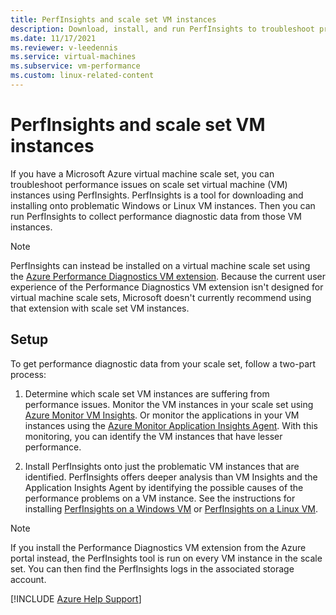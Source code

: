 ```yaml
---
title: PerfInsights and scale set VM instances
description: Download, install, and run PerfInsights to troubleshoot problematic Windows or Linux virtual machine (VM) instances within a virtual machine scale set.
ms.date: 11/17/2021
ms.reviewer: v-leedennis
ms.service: virtual-machines
ms.subservice: vm-performance
ms.custom: linux-related-content
---
```

# PerfInsights and scale set VM instances

 If you have a Microsoft Azure virtual machine scale set, you can troubleshoot performance issues on scale set virtual machine (VM) instances using PerfInsights. PerfInsights is a tool for downloading and installing onto problematic Windows or Linux VM instances. Then you can run PerfInsights to collect performance diagnostic data from those VM instances.

> [!NOTE]
> PerfInsights can instead be installed on a virtual machine scale set using the [Azure Performance Diagnostics VM extension](performance-diagnostics-vm-extension.md). Because the current user experience of the Performance Diagnostics VM extension isn't designed for virtual machine scale sets, Microsoft doesn't currently recommend using that extension with scale set VM instances.

## Setup

To get performance diagnostic data from your scale set, follow a two-part process:

1. Determine which scale set VM instances are suffering from performance issues. Monitor the VM instances in your scale set using [Azure Monitor VM Insights](/azure/azure-monitor/vm/vminsights-overview). Or monitor the applications in your VM instances using the [Azure Monitor Application Insights Agent](/azure/azure-monitor/app/azure-vm-vmss-apps). With this monitoring, you can identify the VM instances that have lesser performance.

2. Install PerfInsights onto just the problematic VM instances that are identified. PerfInsights offers deeper analysis than VM Insights and the Application Insights Agent by identifying the possible causes of the performance problems on a VM instance. See the instructions for installing [PerfInsights on a Windows VM](how-to-use-perfInsights.md#run-the-perfinsights-tool-on-your-vm) or [PerfInsights on a Linux VM](how-to-use-perfinsights-linux.md#run-the-perfinsights-linux-on-your-vm).

> [!NOTE]
> If you install the Performance Diagnostics VM extension from the Azure portal instead, the PerfInsights tool is run on every VM instance in the scale set. You can then find the PerfInsights logs in the associated storage account.

[!INCLUDE [Azure Help Support](../../includes/azure-help-support.md)]
